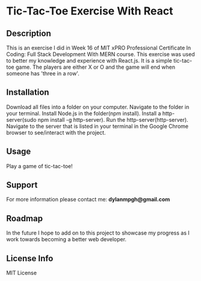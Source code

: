 <h1>Tic-Tac-Toe Exercise With React</h1>

<h2>Description</h2>
This is an exercise I did in Week 16 of MIT xPRO Professional Certificate In Coding: Full Stack Development With MERN course. This exercise was used to better my knowledge and experience with React.js. It is a simple tic-tac-toe game. The players are either X or O and the game will end when someone has 'three in a row'.

<h2>Installation</h2>
Download all files into a folder on your computer. Navigate to the folder in your terminal. Install Node.js in the folder(npm install). Install a http-server(sudo npm install -g http-server). Run the http-server(http-server). Navigate to the server that is listed in your terminal in the Google Chrome browser to see/interact with the project.

<h2>Usage</h2>
Play a game of tic-tac-toe!

<h2>Support</h2>
For more information please contact me: <b>dylanmpgh@gmail.com</b>

<h2>Roadmap</h2>
In the future I hope to add on to this project to showcase my progress as I work towards becoming a better web developer.

<h2>License Info</h2>
MIT License
